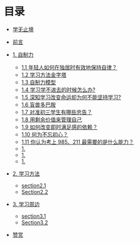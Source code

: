 # 目录

* [学无止境]()

* [前言](README.md)
* [1. 自制力]()
    * [1.1 年轻人如何在独居时有效地保持自律？](chapter1/section1.1.md)
    * [1.2 学习方法金字塔](chapter1/section1.2.md)
    * [1.3 自制力模型](chapter1/section1.3.md)
    * [1.4 学习学不进去的时候怎么办?](chapter1/section1.4.md)
    * [1.5 深知学习改变命运却为何不能坚持学习?](chapter1/1.5.md)
    * [1.6 盲兽多巴胺](chapter1/1.6.md)
    * [1.7 对准初三学生有哪些忠告？](chapter1/1.7.md)
    * [1.8 用剩余价值来管理自己](chapter1/1.8.md)
    * [1.9 如何改变即时满足感的依赖？](chapter1/1.9.md)
    * [1.10 何为不忘初心？](chapter1/1.10.md)
    * [1.11 你认为考上 985、211 最需要的是什么能力？](chapter1/1.11.md)
    * [1.](chapter1/1.7.md)
    * [1.](chapter1/1.7.md)
    * [1.](chapter1/1.7.md)
* [2. 学习方法]()
    * [section2.1](chapter2/section2.1.md)
    * [Section2.2](chapter2/section2.2.md)
* [3. 学习周边]()
    * [section3.1](chapter3/section3.1.md)
    * [Section3.2](chapter3/section3.2.md)

* [赞赏](reward.md)


